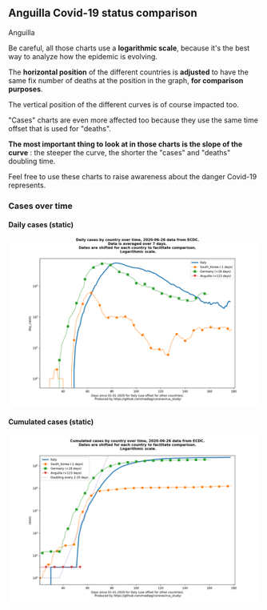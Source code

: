 ## Anguilla Covid-19 status comparison 

Anguilla



Be careful, all those charts use a **logarithmic scale**, because it's the best way to analyze how the epidemic is evolving.
 
The **horizontal position** of the different countries is **adjusted** to have the same fix number of deaths at the position in the graph, **for comparison purposes**.

The vertical position of the different curves is of course impacted too.

"Cases" charts are even more affected too because they use the same time offset that is used for "deaths".

**The most important thing to look at in those charts is the slope of the curve** : the steeper the curve, the shorter the "cases" and "deaths" doubling time.

Feel free to use these charts to raise awareness about the danger Covid-19 represents. 


 
### Cases over time
 
#### Daily cases (static)
![Anguilla covid-19 daily cases static chart](https://raw.githubusercontent.com/madlag/coronavirus_study/master/notebooks/graphs/2020-06-26/countries/Anguilla/2020-06-26_Anguilla_day_cases.png "Anguilla covid-19 day_cases static chart")   
 
#### Cumulated cases (static)
![Anguilla covid-19 cumulated cases static chart](https://raw.githubusercontent.com/madlag/coronavirus_study/master/notebooks/graphs/2020-06-26/countries/Anguilla/2020-06-26_Anguilla_cases.png "Anguilla covid-19 cases static chart")   

